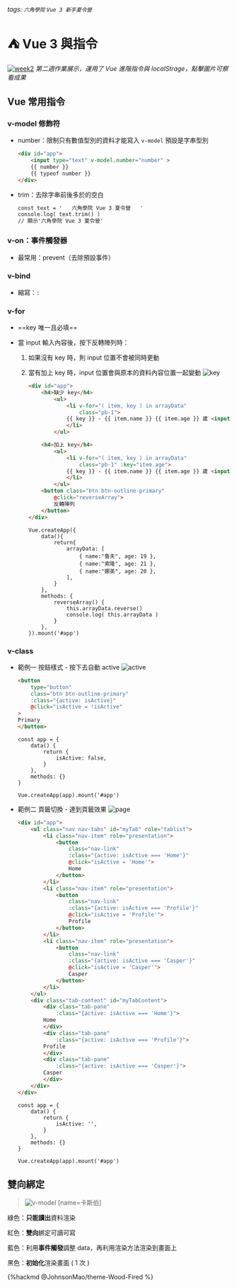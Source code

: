 ###### tags: `六角學院` `Vue 3 新手夏令營`

# :tent: Vue 3 與指令

[![week2](https://i.imgur.com/Xd2g377.png)](https://johnsonmao.github.io/summer-camp-vue3/week2/)
*第二週作業展示，運用了 Vue 進階指令與 localStrage，點擊圖片可察看成果*

## Vue 常用指令

### v-model 修飾符

- number：限制只有數值型別的資料才能寫入
    `v-model` 預設是字串型別

  ```HTML
  <div id="app">
      <input type="text" v-model.number="number" >
      {{ number }}
      {{ typeof number }}
  </div>
  ```

- trim：去除字串前後多於的空白

    ```HTML
    const text = '   六角學院 Vue 3 夏令營   '
    console.log( text.trim() ) 
    // 顯示'六角學院 Vue 3 夏令營'
    ```

### v-on：事件觸發器

- 最常用：prevent（去除預設事件）

### v-bind

- 縮寫：`:`

### v-for

- ==key 唯一且必填==

- 當 input 輸入內容後，按下反轉陣列時：
    1. 如果沒有 key 時，則 input 位置不會被同時更動
    2. 當有加上 key 時，input 位置會與原本的資料內容位置一起變動
![key](https://i.imgur.com/Gbdl20j.gif)

        ```HTML
        <div id="app">
            <h4>缺少 key</h4>
                <ul>
                    <li v-for="( item, key ) in arrayData" 
                        class="pb-1">
                    {{ key }} - {{ item.name }} {{ item.age }} 歲 <input type="text" />
                    </li>
                </ul>

            <h4>加上 key</h4>
                <ul>
                    <li v-for="( item, key ) in arrayData" 
                        class="pb-1" :key="item.age">
                    {{ key }} - {{ item.name }} {{ item.age }} 歲 <input type="text" />
                    </li>
                </ul>
            <button class="btn btn-outline-primary" 
                @click="reverseArray">
                反轉陣列
            </button>
        </div>
        ```

        ```JS
        Vue.createApp({
            data(){
                return{
                    arrayData: [
                        { name:"魯夫", age: 19 },
                        { name:"索隆", age: 21 },
                        { name:"娜美", age: 20 },
                    ],
                }
            },
            methods: {
                reverseArray() {
                    this.arrayData.reverse()
                    console.log( this.arrayData )
                }
            },
        }).mount('#app')
        ```

### v-class

- 範例一 按鈕樣式 - 按下去自動 active
    ![active](https://i.imgur.com/eo8pNrp.gif)

    ```HTML
    <button
        type="button"
        class="btn btn-outline-primary"
        :class="{active: isActive}"
        @click="isActive = !isActive"
    >
    Primary
    </button>
    ```

    ```JS
    const app = {
        data() {
            return {
                isActive: false,
            }
        },
        methods: {}
    }

    Vue.createApp(app).mount('#app')
    ```

- 範例二 頁籤切換 - 達到頁籤效果
    ![page](https://i.imgur.com/O9kfLAx.gif)

    ```HTML
    <div id="app">
        <ul class="nav nav-tabs" id="myTab" role="tablist">
            <li class="nav-item" role="presentation">
                <button
                    class="nav-link"
                    :class="{active: isActive === 'Home'}"
                    @click="isActive = 'Home'">
                    Home
                </button>
            </li>
            <li class="nav-item" role="presentation">
                <button
                    class="nav-link"
                    :class="{active: isActive === 'Profile'}"
                    @click="isActive = 'Profile'">
                    Profile
                </button>
            </li>
            <li class="nav-item" role="presentation">
                <button
                    class="nav-link"
                    :class="{active: isActive === 'Casper'}"
                    @click="isActive = 'Casper'">
                    Casper
                </button>
            </li>
        </ul>
        <div class="tab-content" id="myTabContent">
            <div class="tab-pane" 
                :class="{active: isActive === 'Home'}">
            Home
            </div>
            <div class="tab-pane" 
                :class="{active: isActive === 'Profile'}">
            Profile
            </div>
            <div class="tab-pane" 
                :class="{active: isActive === 'Casper'}">
            Casper
            </div>
        </div>
    </div>
    ```

    ```JS
    const app = {
        data() {
            return {
                isActive: '',
            }
        },
        methods: {}
    }

    Vue.createApp(app).mount('#app')
    ```

## 雙向綁定

> ![v-model](https://i.imgur.com/ogKK8jt.png)
> [name=卡斯伯]

綠色：**只能讀出**資料渲染

紅色：**雙向**綁定可讀可寫

藍色：利用**事件觸發**調整 data，再利用渲染方法渲染到畫面上

黑色：**初始化**渲染畫面 ( 1 次 )

{%hackmd @JohnsonMao/theme-Wood-Fired %}
